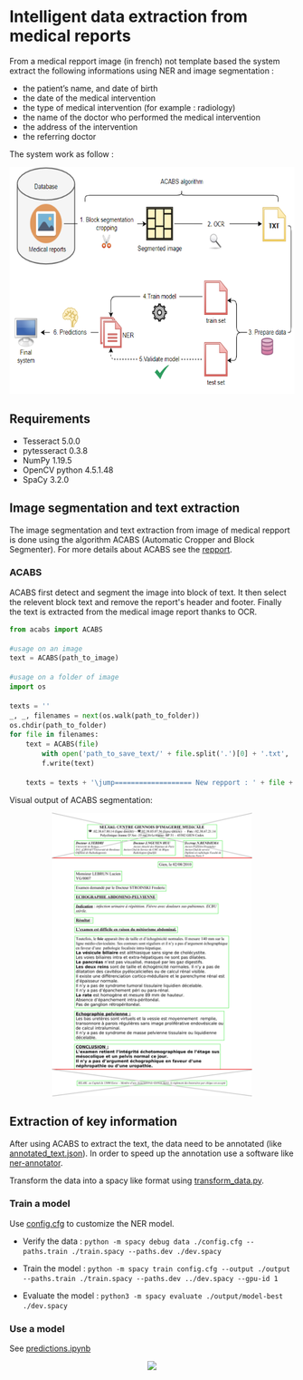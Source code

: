 # Intelligent data extraction from medical reports

From a medical repport image (in french) not template based the system extract the following informations using NER and image segmentation : 

- the patient’s name, and date of birth
- the date of the medical intervention
- the type of medical intervention (for example : radiology)
- the name of the doctor who performed the medical
intervention
- the address of the intervention
- the referring doctor

The system work as follow : 

<section align='center'>
    <img src='images/schema.PNG', height="400"/>
</section>

## Requirements

- Tesseract 5.0.0
- pytesseract 0.3.8
- NumPy 1.19.5
- OpenCV python 4.5.1.48
- SpaCy 3.2.0


## Image segmentation and text extraction

The image segmentation and text extraction from image of medical repport is done using the algorithm ACABS (Automatic Cropper and Block Segmenter). For more details about ACABS see the [repport](Intelligent_data_extraction_from_medical_reports.pdf).

### ACABS

ACABS first detect and segment the image into block of text. It then select the relevent block text and remove the report's header and footer. Finally the text is extracted from the medical image report thanks to OCR.

```python
from acabs import ACABS

#usage on an image
text = ACABS(path_to_image)

#usage on a folder of image
import os

texts = ''
_, _, filenames = next(os.walk(path_to_folder))
os.chdir(path_to_folder)
for file in filenames:
    text = ACABS(file)
        with open('path_to_save_text/' + file.split('.')[0] + '.txt', 'w') as f:
        f.write(text)

    texts = texts + '\jump=================== New repport : ' + file + ' ===================\jump' + text
```
Visual output of ACABS segmentation: 

<section align='center'>
    <img src='images/acabs_result_fancy.png', height="500"/>
</section>

## Extraction of key information

After using ACABS to extract the text, the data need to be annotated (like [annotated_text.json](annotated_text.json)). In order to speed up the annotation use a software like  [ner-annotator](https://github.com/tecoholic/ner-annotator).

Transform the data into a spacy like format using [transform_data.py](transform_data.py).

### Train a model

Use [config.cfg](config.cfg) to customize the NER model.

- Verify the data : 
```python -m spacy debug data ./config.cfg --paths.train ./train.spacy --paths.dev ./dev.spacy```

- Train the model : ```python -m spacy train config.cfg --output ./output --paths.train ./train.spacy --paths.dev ../dev.spacy --gpu-id 1```

- Evaluate the model : ```python3 -m spacy evaluate ./output/model-best ./dev.spacy```

### Use a model

See [predictions.ipynb](predictions.ipynb)

<section align='center'>
    <img src='images/pred.png'/>
</section>
